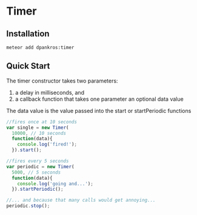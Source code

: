 Timer
=====


Installation
------------

```
meteor add dpankros:timer
```


Quick Start
-----------

The timer constructor takes two parameters: 
1. a delay in milliseconds, and 
1. a callback function that takes one parameter an optional data value  

The data value is the value passed into the start or startPeriodic functions


```javascript
//fires once at 10 seconds
var single = new Timer(
  10000, // 10 seconds
  function(data){
    console.log('fired!');
  }).start();

//fires every 5 seconds
var periodic = new Timer(
  5000, // 5 seconds
  function(data){
    console.log('going and...');
  }).startPeriodic();

//... and because that many calls would get annoying...
periodic.stop();

```
